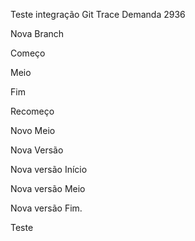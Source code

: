 Teste integração Git Trace Demanda 2936

Nova Branch

Começo

Meio

Fim

Recomeço

Novo Meio

Nova Versão 

Nova versão Início

Nova versão Meio

Nova versão Fim.

Teste

